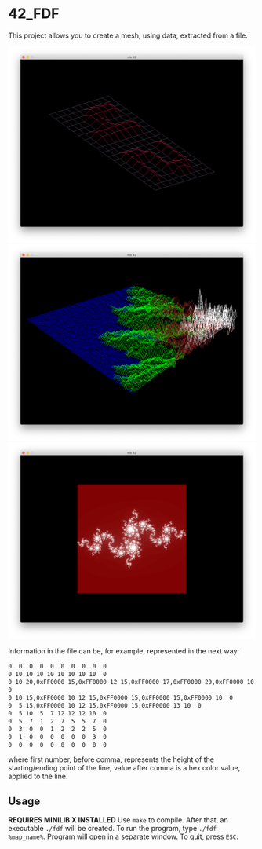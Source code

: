 # 42_FDF
This project allows you to create a mesh, using data, extracted from a file. 

![example screenshot](https://github.com/IanGaplichnik/42_FDF/blob/master/img/1.png)
![example screenshot](https://github.com/IanGaplichnik/42_FDF/blob/master/img/2.png)
![example screenshot](https://github.com/IanGaplichnik/42_FDF/blob/master/img/3.png)


Information in the file can be, for example, represented in the next way:
```
0  0  0  0  0  0  0  0  0  0
0 10 10 10 10 10 10 10 10  0
0 10 20,0xFF0000 15,0xFF0000 12 15,0xFF0000 17,0xFF0000 20,0xFF0000 10  0
0 10 15,0xFF0000 10 12 15,0xFF0000 15,0xFF0000 15,0xFF0000 10  0
0  5 15,0xFF0000 10 12 15,0xFF0000 15,0xFF0000 13 10  0
0  5 10  5  7 12 12 12 10  0
0  5  7  1  2  7  5  5  7  0
0  3  0  0  1  2  2  2  5  0
0  1  0  0  0  0  0  0  3  0
0  0  0  0  0  0  0  0  0  0
```
where first number, before comma, represents the height of the starting/ending point of the line, value after comma is a hex color value, applied to the line.


## Usage

__REQUIRES MINILIB X INSTALLED__
Use ```make``` to compile. After that, an executable ```./fdf``` will be created. To run the program, type ```./fdf %map_name%```. Program will open in a separate window. To quit, press ```ESC```.

